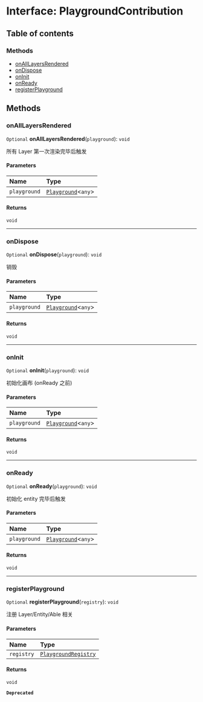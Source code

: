 # Interface: PlaygroundContribution

## Table of contents

### Methods

* [onAllLayersRendered](/auto-docs/core/interfaces/PlaygroundContribution.md#onalllayersrendered)
* [onDispose](/auto-docs/core/interfaces/PlaygroundContribution.md#ondispose)
* [onInit](/auto-docs/core/interfaces/PlaygroundContribution.md#oninit)
* [onReady](/auto-docs/core/interfaces/PlaygroundContribution.md#onready)
* [registerPlayground](/auto-docs/core/interfaces/PlaygroundContribution.md#registerplayground)

## Methods

### onAllLayersRendered

`Optional` **onAllLayersRendered**(`playground`): `void`

所有 Layer 第一次渲染完毕后触发

#### Parameters

| Name | Type |
| :------ | :------ |
| `playground` | [`Playground`](/auto-docs/core/classes/Playground.md)<`any`> |

#### Returns

`void`

***

### onDispose

`Optional` **onDispose**(`playground`): `void`

销毁

#### Parameters

| Name | Type |
| :------ | :------ |
| `playground` | [`Playground`](/auto-docs/core/classes/Playground.md)<`any`> |

#### Returns

`void`

***

### onInit

`Optional` **onInit**(`playground`): `void`

初始化画布 (onReady 之前)

#### Parameters

| Name | Type |
| :------ | :------ |
| `playground` | [`Playground`](/auto-docs/core/classes/Playground.md)<`any`> |

#### Returns

`void`

***

### onReady

`Optional` **onReady**(`playground`): `void`

初始化 entity 完毕后触发

#### Parameters

| Name | Type |
| :------ | :------ |
| `playground` | [`Playground`](/auto-docs/core/classes/Playground.md)<`any`> |

#### Returns

`void`

***

### registerPlayground

`Optional` **registerPlayground**(`registry`): `void`

注册 Layer/Entity/Able 相关

#### Parameters

| Name | Type |
| :------ | :------ |
| `registry` | [`PlaygroundRegistry`](/auto-docs/core/classes/PlaygroundRegistry.md) |

#### Returns

`void`

**`Deprecated`**
